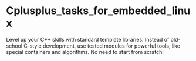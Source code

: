 # Cplusplus_tasks_for_embedded_linux
Level up your C++ skills with standard template libraries. Instead of old-school C-style development, use tested modules for powerful tools, like special containers and algorithms. No need to start from scratch!
